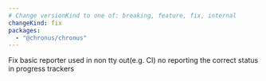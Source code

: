 ```yaml
---
# Change versionKind to one of: breaking, feature, fix, internal
changeKind: fix
packages:
  - "@chronus/chronus"
---
```


Fix basic reporter used in non tty out(e.g. CI) no reporting the correct status in progress trackers
